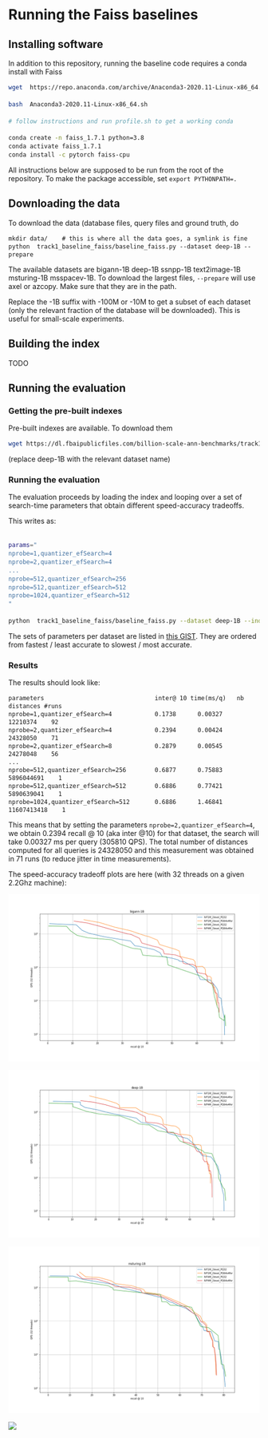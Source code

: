 # Running the Faiss baselines 

## Installing software 

In addition to this repository, running the baseline code requires a conda install with Faiss

```bash
wget  https://repo.anaconda.com/archive/Anaconda3-2020.11-Linux-x86_64.sh

bash  Anaconda3-2020.11-Linux-x86_64.sh

# follow instructions and run profile.sh to get a working conda

conda create -n faiss_1.7.1 python=3.8
conda activate faiss_1.7.1
conda install -c pytorch faiss-cpu
```

All instructions below are supposed to be run from the root of the repository. 
To make the package accessible, set `export PYTHONPATH=.`

## Downloading the data 

To download the data (database files, query files and ground truth, do 
```
mkdir data/    # this is where all the data goes, a symlink is fine
python  track1_baseline_faiss/baseline_faiss.py --dataset deep-1B --prepare
```
The available datasets are bigann-1B deep-1B ssnpp-1B text2image-1B msturing-1B msspacev-1B. 
To download the largest files, `--prepare` will use axel or azcopy. Make sure that they are in the path.

Replace the -1B suffix with -100M or -10M to get a subset of each dataset (only the relevant fraction of the database will be downloaded). 
This is useful for small-scale experiments.

## Building the index 

TODO 

## Running the evaluation

### Getting the pre-built indexes 

Pre-built indexes are available. 
To download them 

```bash
wget https://dl.fbaipublicfiles.com/billion-scale-ann-benchmarks/track1_baseline_faiss/deep-1B.IVF1M_2level_PQ64x4fsr.faissindex -P data/
```
(replace deep-1B with the relevant dataset name)

### Running the evaluation

The evaluation proceeds by loading the index and looping over a set of search-time parameters that obtain different speed-accuracy tradeoffs. 

This writes as: 
```bash

params="
nprobe=1,quantizer_efSearch=4
nprobe=2,quantizer_efSearch=4
...
nprobe=512,quantizer_efSearch=256
nprobe=512,quantizer_efSearch=512
nprobe=1024,quantizer_efSearch=512
"

python  track1_baseline_faiss/baseline_faiss.py --dataset deep-1B --indexfile data/deep-1B.IVF1M_2level_PQ64x4fsr.faissindex --search --searchparams $params

```

The sets of parameters per dataset are listed in [this GIST](https://gist.github.com/mdouze/bb71032f0b3bf3cc9bdaa6ff1287c144). 
They are ordered from fastest / least accurate to slowest / most accurate.

### Results 

The results should look like: 

```
parameters                               inter@ 10 time(ms/q)   nb distances #runs
nprobe=1,quantizer_efSearch=4            0.1738      0.00327       12210374    92
nprobe=2,quantizer_efSearch=4            0.2394      0.00424       24328050    71
nprobe=2,quantizer_efSearch=8            0.2879      0.00545       24278048    56
...
nprobe=512,quantizer_efSearch=256        0.6877      0.75883     5896044691    1
nprobe=512,quantizer_efSearch=512        0.6886      0.77421     5890639041    1
nprobe=1024,quantizer_efSearch=512       0.6886      1.46841    11607413418    1
```

This means that by setting the parameters `nprobe=2,quantizer_efSearch=4`, we obtain 0.2394 recall @ 10 (aka inter @10) for that dataset, the search will take  0.00327 ms per query (305810 QPS). 
The total number of distances computed for all queries is 24328050 and this measurement was obtained in 71 runs (to reduce jitter in time measurements).

The speed-accuracy tradeoff plots are here (with 32 threads on a given 2.2Ghz machine): 

![](plots/bigann-1B.png)

![](plots/deep-1B.png)

![](plots/msturing-1B.png)

![](plots/msspace-1B.png)



